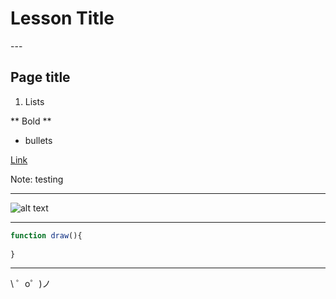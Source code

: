 
# Lesson Title

--- <!-- .slide: data-background="#ff0000" -->
## Page title


1. Lists

** Bold **

* bullets

[Link](https://codenation.org/)

Note: testing

---

![alt text](https://codenation.org/wp-content/uploads/2018/09/hero-home.png')

---

```javascript
function draw(){
  
}
```

---

\ ゜o゜)ノ
<!-- https://github.com/adam-p/markdown-here/wiki/Markdown-Cheatsheet -->
